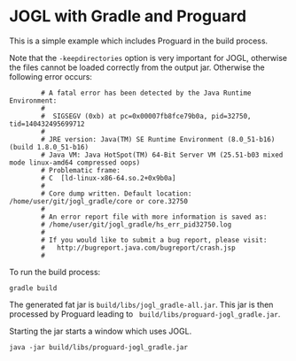 # JOGL with Gradle and Proguard
This is a simple example which includes Proguard in the build process.

Note that the ```-keepdirectories``` option is very important for JOGL, otherwise the files cannot be loaded correctly from the output jar.
Otherwise the following error occurs:
```
        # A fatal error has been detected by the Java Runtime Environment:
        #
        #  SIGSEGV (0xb) at pc=0x00007fb8fce79b0a, pid=32750, tid=140432495699712
        #
        # JRE version: Java(TM) SE Runtime Environment (8.0_51-b16) (build 1.8.0_51-b16)
        # Java VM: Java HotSpot(TM) 64-Bit Server VM (25.51-b03 mixed mode linux-amd64 compressed oops)
        # Problematic frame:
        # C  [ld-linux-x86-64.so.2+0x9b0a]
        #
        # Core dump written. Default location: /home/user/git/jogl_gradle/core or core.32750
        #
        # An error report file with more information is saved as:
        # /home/user/git/jogl_gradle/hs_err_pid32750.log
        #
        # If you would like to submit a bug report, please visit:
        #   http://bugreport.java.com/bugreport/crash.jsp
        #
```


To run the build process:
``` 
gradle build
```
 
The generated fat jar is ```build/libs/jogl_gradle-all.jar```. 
This jar is then processed by Proguard leading to ``` build/libs/proguard-jogl_gradle.jar```.

Starting the jar starts a window which uses JOGL.
```
java -jar build/libs/proguard-jogl_gradle.jar
```
